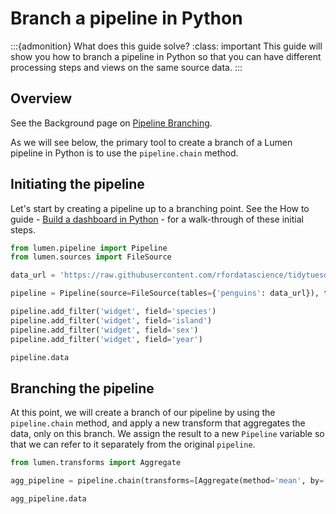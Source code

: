 # Branch a pipeline in Python

:::{admonition} What does this guide solve?
:class: important
This guide will show you how to branch a pipeline in Python so that you can have different processing steps and views on the same source data.
:::

## Overview
See the Background page on [Pipeline Branching](../background/pipeline_branching.md).

As we will see below, the primary tool to create a branch of a Lumen pipeline in Python is to use the `pipeline.chain` method.

## Initiating the pipeline
Let's start by creating a pipeline up to a branching point. See the How to guide - [Build a dashboard in Python](ht_pipeline_python) - for a walk-through of these initial steps.

```python
from lumen.pipeline import Pipeline
from lumen.sources import FileSource

data_url = 'https://raw.githubusercontent.com/rfordatascience/tidytuesday/master/data/2020/2020-07-28/penguins.csv'

pipeline = Pipeline(source=FileSource(tables={'penguins': data_url}), table='penguins')

pipeline.add_filter('widget', field='species')
pipeline.add_filter('widget', field='island')
pipeline.add_filter('widget', field='sex')
pipeline.add_filter('widget', field='year')

pipeline.data
```

## Branching the pipeline
At this point, we will create a branch of our pipeline by using the `pipeline.chain` method, and apply a new transform that aggregates the data, only on this branch. We assign the result to a new `Pipeline` variable so that we can refer to it separately from the original `pipeline`.

```python
from lumen.transforms import Aggregate

agg_pipeline = pipeline.chain(transforms=[Aggregate(method='mean', by=['species', 'year'])])

agg_pipeline.data
```
